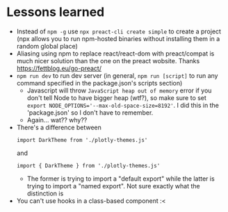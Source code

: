 # Lessons learned

* Instead of `npm -g` use `npx preact-cli create simple` to create a project (npx allows you to run npm-hosted binaries without installing them in a random global place)
* Aliasing using npm to replace react/react-dom with preact/compat is much nicer solution than the one on the preact wobsite. Thanks https://fettblog.eu/go-preact/
* `npm run dev` to run dev server (in general, `npm run [script]` to run any command specified in the package.json's scripts section)
    * Javascript will throw `JavaScript heap out of memory` error if you don't tell Node to have bigger heap (wtf?), so make sure to set `export NODE_OPTIONS='--max-old-space-size=8192'`. I did this in the 'package.json' so I don't have to remember.
    * Again... wat?? why??
* There's a difference between
  ```
  import DarkTheme from './plotly-themes.js'
  ```
  and
  ```
  import { DarkTheme } from './plotly-themes.js'
  ```
    * The former is trying to import a "default export" while the latter is trying to import a "named export". Not sure exactly what the distinction is
* You can't use hooks in a class-based component :<